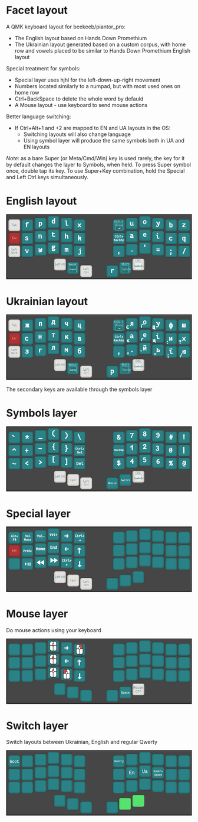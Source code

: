 # Facet layout

A QMK keyboard layout for beekeeb/piantor_pro:
- The English layout based on Hands Down Promethium
- The Ukrainian layout generated based on a custom corpus, with home row and vowels placed to be similar to Hands Down Promethium English layout

Special treatment for symbols:
- Special layer uses hjhl for the left-down-up-right movement
- Numbers located similarly to a numpad, but with most used ones on home row
- Ctrl+BackSpace to delete the whole word by defauld
- A Mouse layout - use keyboard to send mouse actions

Better language switching:
- If Ctrl+Alt+1 and +2 are mapped to EN and UA layouts in the OS:
  - Switching layouts will also change language
  - Using symbol layer will produce the same symbols both in UA and EN layouts

*Note*: as a bare Super (or Meta/Cmd/Win) key is used rarely, the key for it by default changes the layer to Symbols, when held. To press Super symbol once, double tap its key. To use Super+Key combination, hold the Special and Left Ctrl keys simultaneously.

# English layout

![english layout](./img/en.png)

# Ukrainian layout

![ukrainian layout](./img/ua.png)

The secondary keys are available through the symbols layer

# Symbols layer

![symbols layout](./img/symbols.png)

# Special layer

![special layout](./img/special.png)

# Mouse layer

Do mouse actions using your keyboard

![mouse layout](./img/mouse.png)

# Switch layer

Switch layouts between Ukrainian, English and regular Qwerty

![switch layout](./img/switch.png)
